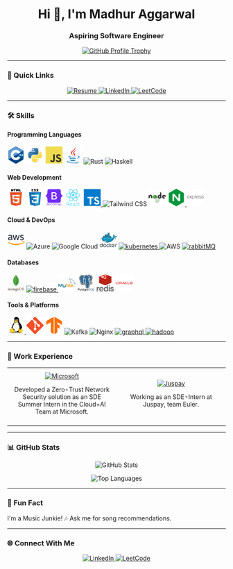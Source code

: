 <h1 align="center">Hi 👋, I'm Madhur Aggarwal</h1>
<h3 align="center">Aspiring Software Engineer</h3>

<p align="center">
  <a href="https://github.com/ryo-ma/github-profile-trophy">
    <img src="https://github-profile-trophy.vercel.app/?username=madhuraggarwal&theme=onedark&title=-Reviews" alt="GitHub Profile Trophy" />
  </a>
</p>


---
### 🔗 Quick Links
<!-- 
<p align="center">
  <a href="https://drive.google.com/file/d/1udNZJ0E4N9XEByGb_y1yi71oR3uJG1qY/view?usp=sharing">
    <img src="https://cdn-icons-png.flaticon.com/512/1870/1870080.png" width="30" height="30"/><br/>
    <b>Resume</b>
  </a>
  &nbsp;&nbsp;&nbsp;&nbsp;
  <a href="https://www.linkedin.com/in/madhuraggarwalofficial/">
    <img src="https://raw.githubusercontent.com/rahuldkjain/github-profile-readme-generator/master/src/images/icons/Social/linked-in-alt.svg" width="30" height="30"/><br/>
    <b>LinkedIn</b>
  </a>
  &nbsp;&nbsp;&nbsp;&nbsp;
  <a href="https://www.leetcode.com/madhuraggarwalofficial">
    <img src="https://raw.githubusercontent.com/rahuldkjain/github-profile-readme-generator/master/src/images/icons/Social/leet-code.svg" width="30" height="30"/><br/>
    <b>LeetCode</b>
  </a>
</p>

-->
<p align="center">
  <a href="https://drive.google.com/file/d/1g4KuX2nCJoM7tkL7PtdFkju_KbrdqmDX/view?usp=sharing" target="_blank">
    <img src="https://img.shields.io/badge/Resume-%230077B5.svg?style=for-the-badge&logo=google-drive&logoColor=white" alt="Resume" />
  </a>
  <a href="https://www.linkedin.com/in/madhuraggarwalofficial/" target="_blank">
    <img src="https://img.shields.io/badge/LinkedIn-%230077B5.svg?style=for-the-badge&logo=linkedin&logoColor=white" alt="LinkedIn" />
  </a>
  <a href="https://www.leetcode.com/madhuraggarwalofficial" target="_blank">
    <img src="https://img.shields.io/badge/LeetCode-%23FFA116.svg?style=for-the-badge&logo=leetCode&logoColor=white" alt="LeetCode" />
  </a>
</p>

---

### 🛠 Skills

#### Programming Languages
<p>
  <img src="https://raw.githubusercontent.com/devicons/devicon/master/icons/cplusplus/cplusplus-original.svg" alt="C++" width="40" height="40" />
  <img src="https://raw.githubusercontent.com/devicons/devicon/master/icons/python/python-original.svg" alt="Python" width="40" height="40" />
  <img src="https://raw.githubusercontent.com/devicons/devicon/master/icons/javascript/javascript-original.svg" alt="JavaScript" width="40" height="40" />
  <img src="https://raw.githubusercontent.com/devicons/devicon/master/icons/java/java-original.svg" alt="java" width="40" height="40"/>
  <img src="https://upload.wikimedia.org/wikipedia/commons/thumb/d/d5/Rust_programming_language_black_logo.svg/159px-Rust_programming_language_black_logo.svg.png" alt="Rust" width="40" height="40" />
  <img src="https://upload.wikimedia.org/wikipedia/commons/1/1c/Haskell-Logo.svg" alt="Haskell" width="40" height="40" />
</p>

#### Web Development
<p>
  <img src="https://raw.githubusercontent.com/devicons/devicon/master/icons/html5/html5-original-wordmark.svg" alt="HTML5" width="40" height="40" />
  <img src="https://raw.githubusercontent.com/devicons/devicon/master/icons/css3/css3-original-wordmark.svg" alt="CSS3" width="40" height="40" />
  <img src="https://raw.githubusercontent.com/devicons/devicon/master/icons/bootstrap/bootstrap-plain-wordmark.svg" alt="Bootstrap" width="40" height="40" />
  <img src="https://raw.githubusercontent.com/devicons/devicon/master/icons/react/react-original-wordmark.svg" alt="React" width="40" height="40" />
  <a href="https://www.typescriptlang.org/" target="_blank" rel="noreferrer"> <img src="https://raw.githubusercontent.com/devicons/devicon/master/icons/typescript/typescript-original.svg" alt="typescript" width="40" height="40"/> </a>
  <img src="https://www.vectorlogo.zone/logos/tailwindcss/tailwindcss-icon.svg" alt="Tailwind CSS" width="40" height="40" />
  <img src="https://raw.githubusercontent.com/devicons/devicon/master/icons/nodejs/nodejs-original-wordmark.svg" alt="Node.js" width="40" height="40" />
  <a href="https://www.nginx.com" target="_blank" rel="noreferrer"> <img src="https://raw.githubusercontent.com/devicons/devicon/master/icons/nginx/nginx-original.svg" alt="nginx" width="40" height="40"/> </a>
  <img src="https://raw.githubusercontent.com/devicons/devicon/master/icons/express/express-original-wordmark.svg" alt="Express.js" width="40" height="40" />
</p>

#### Cloud & DevOps
<p>
  <img src="https://raw.githubusercontent.com/devicons/devicon/master/icons/amazonwebservices/amazonwebservices-original-wordmark.svg" alt="aws" width="40" height="40"/>
  <img src="https://www.vectorlogo.zone/logos/microsoft_azure/microsoft_azure-icon.svg" alt="Azure" width="40" height="40" />
  <img src="https://www.vectorlogo.zone/logos/google_cloud/google_cloud-icon.svg" alt="Google Cloud" width="40" height="40" />
  <img src="https://raw.githubusercontent.com/devicons/devicon/master/icons/docker/docker-original-wordmark.svg" alt="Docker" width="40" height="40" />
  <a href="https://kubernetes.io" target="_blank" rel="noreferrer"> <img src="https://www.vectorlogo.zone/logos/kubernetes/kubernetes-icon.svg"   alt="kubernetes" width="40" height="40"/> </a>
  <img src="https://www.vectorlogo.zone/logos/amazon_aws/amazon_aws-icon.svg" alt="AWS" width="40" height="40" />
  <a href="https://www.rabbitmq.com" target="_blank" rel="noreferrer"> <img src="https://www.vectorlogo.zone/logos/rabbitmq/rabbitmq-icon.svg" alt="rabbitMQ" width="40" height="40"/> </a>
</p>

#### Databases
<p>
  <img src="https://raw.githubusercontent.com/devicons/devicon/master/icons/mongodb/mongodb-original-wordmark.svg" alt="MongoDB" width="40" height="40" />
  <a href="https://firebase.google.com/" target="_blank" rel="noreferrer"> <img src="https://www.vectorlogo.zone/logos/firebase/firebase-icon.svg" alt="firebase" width="40" height="40"/> </a>
  <img src="https://raw.githubusercontent.com/devicons/devicon/master/icons/mysql/mysql-original-wordmark.svg" alt="MySQL" width="40" height="40" />
  <img src="https://raw.githubusercontent.com/devicons/devicon/master/icons/postgresql/postgresql-original-wordmark.svg" alt="PostgreSQL" width="40" height="40" />
  <img src="https://raw.githubusercontent.com/devicons/devicon/master/icons/redis/redis-original-wordmark.svg" alt="Redis" width="40" height="40" />
<a href="https://www.oracle.com/" target="_blank" rel="noreferrer"> <img src="https://raw.githubusercontent.com/devicons/devicon/master/icons/oracle/oracle-original.svg" alt="oracle" width="40" height="40"/> </a>
</p>

#### Tools & Platforms
<p>
  <a href="https://www.linux.org/" target="_blank" rel="noreferrer"> <img src="https://raw.githubusercontent.com/devicons/devicon/master/icons/linux/linux-original.svg" alt="linux" width="40" height="40"/> </a>
  <img src="https://raw.githubusercontent.com/devicons/devicon/master/icons/git/git-original.svg" alt="Git" width="40" height="40" />
  <img src="https://raw.githubusercontent.com/devicons/devicon/master/icons/tensorflow/tensorflow-original.svg" alt="TensorFlow" width="40" height="40" />
  <img src="https://www.vectorlogo.zone/logos/apache_kafka/apache_kafka-icon.svg" alt="Kafka" width="40" height="40" />
  <img src="https://www.vectorlogo.zone/logos/nginx/nginx-icon.svg" alt="Nginx" width="40" height="40" />
  <a href="https://graphql.org" target="_blank" rel="noreferrer"> <img src="https://www.vectorlogo.zone/logos/graphql/graphql-icon.svg" alt="graphql" width="40" height="40"/> </a>
  <a href="https://hadoop.apache.org/" target="_blank" rel="noreferrer"> <img src="https://www.vectorlogo.zone/logos/apache_hadoop/apache_hadoop-icon.svg" alt="hadoop" width="40" height="40"/> </a>
</p>

---
### 🌟 Work Experience

<table style="border-collapse: collapse; width: 100%;">
  <tr>
    <!-- Microsoft Column -->
    <td align="center" width="50%" style="padding: 10px;">
      <a href="https://drive.google.com/file/d/your-ppt-link-here/view?usp=sharing" target="_blank">
        <img src="https://static.vecteezy.com/system/resources/thumbnails/006/892/682/small/microsoft-logo-icon-editorial-free-vector.jpg" alt="Microsoft" width="150" height="150" />
      </a>
      <p>
        Developed a Zero-Trust Network Security solution as an SDE Summer Intern in the Cloud+AI Team at Microsoft.
      </p>
    </td>
    <!-- Juspay Column -->
    <td align="center" width="50%" style="padding: 10px;">
      <a href="https://juspay.in/" target="_blank">
        <img src="https://images.yourstory.com/cs/images/companies/Juspay-1593773663260.jpg?fm=auto&ar=1%3A1&mode=fill&fill=solid&fill-color=fff&format=auto&w=384&q=75" alt="Juspay" width="150" height="150" />
      </a>
      <p>
        Working as an SDE-Intern at Juspay, team Euler.
      </p>
    </td>
  </tr>
</table>


---

### 📊 GitHub Stats

<p align="center">
  <img src="https://github-readme-stats.vercel.app/api?username=madhuraggarwal&show_icons=true&theme=radical" alt="GitHub Stats" />
</p>
<p align="center">
  <img src="https://github-readme-stats.vercel.app/api/top-langs/?username=madhuraggarwal&layout=compact&theme=radical" alt="Top Languages" />
</p>

---

### 🎵 Fun Fact

I'm a Music Junkie! 🎶 Ask me for song recommendations.

---

### 🌐 Connect With Me

<p align="center">
  <a href="https://linkedin.com/in/madhuraggarwalofficial" target="blank">
    <img src="https://img.shields.io/badge/LinkedIn-%230077B5.svg?style=for-the-badge&logo=linkedin&logoColor=white" alt="LinkedIn" />
  </a>
  <a href="https://www.leetcode.com/madhuraggarwalofficial" target="blank">
    <img src="https://img.shields.io/badge/LeetCode-%23FFA116.svg?style=for-the-badge&logo=leetCode&logoColor=white" alt="LeetCode" />
  </a>
</p>
